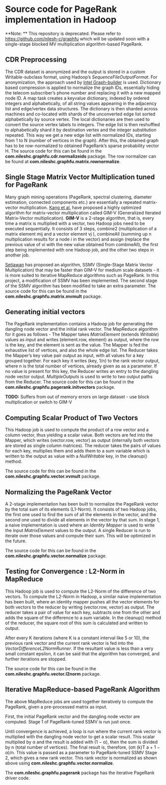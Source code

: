 Source code for PageRank implementation in Hadoop
=================================================

**Note: ** This repository is deprecated. Please refer to https://github.com/nilesh-c/graphfu which will be updated soon with a single-stage blocked MV multiplication algorithm-based PageRank.

## CDR Preprocessing
The CDR dataset is anonymized and the output is stored in a custom Writable-subclass format, using Hadoop’s *SequenceFileOutputFormat*. For anonymization, the approach used by [Intel Graph-builder](http://graphlab.org/intel-graphbuilder/) is used. Dictionary based compression is applied to normalize the graph IDs, essentially hiding the telecom subscriber’s phone number and replacing it with a new mapped node ID. A map task creates a keyvalue dictionary, indexed by ordered integers and alphabetically, of all string values appearing in the adjacency list and edge/vertex data structures. The dictionary is then sharded across machines and co-located with shards of the unconverted edge list sorted alphabetically by source vertex. The local dictionaries are then used to convert the source vertex labels to integers. The edge list is then reshuffled to alphabetically shard it by destination vertex and the integer substitution repeated. This way we get a new edge list with normalized IDs, starting from 1 to N (number of vertices in the graph). After this, the obtained graph has to be row-normalized to obtained PageRank’s sparse probability vector H. The source code for this can be found in the **com.nileshc.graphfu.cdr.normalizeids** package. The row normalizer can be found at **com.nileshc.graphfu.matrix.rownormalize**.

## Single Stage Matrix Vector Multiplication tuned for PageRank
Many graph mining operations (PageRank, spectral clustering, diameter estimation, connected components etc.) are essentially a repeated matrix-vector multiplication. [Kang et al.](web.kaist.ac.kr/~ukang/‎) have proposed a highly optimized algorithm for matrix-vector multiplication called GIM-V (Generalized Iterated Matrix-Vector multiplication). **GIM-V** is a 2-stage algorithm, that is, every time a matrix is multiplied with a vector, two Hadoop jobs need to be executed sequentially. It consists of 3 steps, combine2 (multiplication of a matrix element mij and a vector element vj ), combineAll (summing up n multiplication results for a node i in the vector) and assign (replace the previous value of vi with the new value obtained from combineAll), the first step being implemented with one Hadoop job, and the other two steps in another job.

[Setiawan](http://math.uwaterloo.ca/computational-mathematics/sites/ca.computational-mathematics/files/uploads/files/Johann_Setiawan.pdf) has proposed an algorithm, SSMV (Single-Stage Matrix Vector Multiplication) that may be faster than GIM-V for medium scale datasets - it is more suited to iterative MapReduce algorithms such as PageRank. In this project, a modification of SSMV has  been implemented. The second stage of the SSMV algorithm has been modified to take an extra parameter. The source code for this can be found in the **com.nileshc.graphfu.matrix.mvmult** package.

## Generating initial vectors
The PageRank implementation contains a Hadoop job for generating the dangling node vector and the initial rank vector. The MapReduce algorithm for it goes as follows - The Mapper takes *MatrixElement* (extends *Writable*) values as input and writes (element.row, element) as output, where the row is the key, and the element is sent as the value. The Mapper is fed the exhaustive list of vertices, and also the whole edge list. The Reducer takes the Mapper’s key value pair output as input, with all values for a key grouped together. For each key it writes (key, 1/n) to the rank vector output, where n is the total number of vertices, already given as as a parameter. If no value is present for this key, the Reducer writes an entry to the dangling node vector output. *MultipleOutputs* is used to write to two output paths from the Reducer. The source code for this can be found in the **com.nileshc.graphfu.pagerank.initvectors** package.

**TODO:** Suffers from out of memory errors on large dataset - use block multiplication or switch to GIM-V

## Computing Scalar Product of Two Vectors
This Hadoop job is used to compute the product of a row vector and a column vector, thus yielding a scalar value. Both vectors are fed into the Mapper, which writes (vector.row, vector) as output (internally both vectors are stored as single column matrices). The reducer takes the pairs of values for each key, multiplies them and adds them to a sum variable which is written to the output as value with a *NullWritable* key, in the cleanup() method.

The source code for this can be found in the **com.nileshc.graphfu.vector.vvmult** package.

## Normalizing the PageRank Vector
A 2-stage implementation has been built to normalize the PageRank vector by the total sum of its elements (L1-Norm). It consists of two Hadoop jobs, the first one used to find the sum of all the elements in the vector, and the second one used to divide all elements in the vector by that sum. In stage 1, a naive implementation is used where an *Identity Mapper* is used to write the input *MatrixElement* values to the output. A single Reducer is run to iterate over those values and compute their sum. This will be optimized in the future.

The source code for this can be found in the **com.nileshc.graphfu.vector.normalize** package.

## Testing for Convergence : L2-Norm in MapReduce
This Hadoop job is used to compute the L2-Norm of the difference of two vectors. To compute the L2-Norm in Hadoop, a similar naive implementation has been built, where an identity mapper pushes all the vector elements for both vectors to the reducer by writing (vector.row, vector) as output. The reducer takes a pair of value for each key, subtracts one from the other and adds the square of the difference to a sum variable. In the cleanup() method of the reducer, the square root of this sum is calculated and written to output.

After every K iterations (where K is a constant interval like 5 or 10), the previous rank vector and the current rank vector is fed into the *VectorDifferenceL2NormRunner*. If the resultant value is less than a very small constant epsilon, it can be said that the algorithm has converged, and further iterations are stopped.

The source code for this can be found in the **com.nileshc.graphfu.vector.l2norm** package.

## Iterative MapReduce-based PageRank Algorithm
The above MapReduce jobs are used together iteratively to compute the PageRank, given a pre-processed matrix as input.

First, the initial PageRank vector and the dangling node vector are computed. Stage 1 of PageRank-tuned SSMV is run just once.

Until convergence is achieved, a loop is run where the current rank vector is multiplied with the dangling node vector to get a scalar result. This scalar multiplied by α and the result is added with (1 − α), then the sum is divided by n (total number of vertices). The final result is, therefore, (απ (k)T a + 1 − α)/n. This value is passed as a parameter to PageRank-tuned SSMV Stage 2, which gives a new rank vector. This rank vector is normalized as shown above using
**com.nileshc.graphfu.vector.normalize**.

The **com.nileshc.graphfu.pagerank** package has the iterative PageRank driver code.
